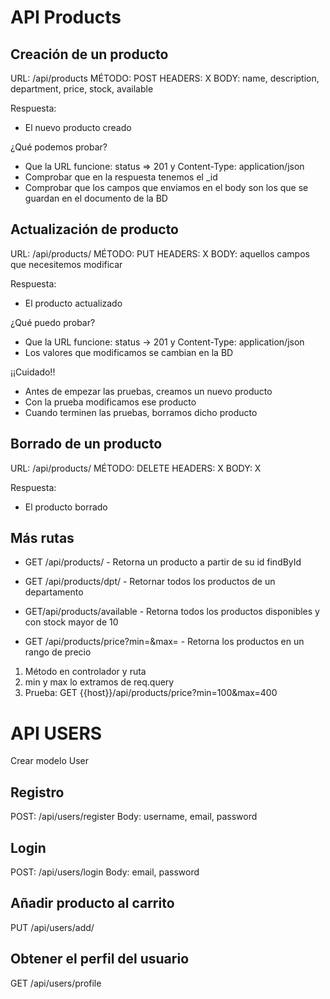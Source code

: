 # API Products

## Creación de un producto

URL: /api/products
MÉTODO: POST
HEADERS: X
BODY: name, description, department, price, stock, available

Respuesta:
- El nuevo producto creado

¿Qué podemos probar?
- Que la URL funcione: status => 201 y Content-Type: application/json
- Comprobar que en la respuesta tenemos el _id
- Comprobar que los campos que enviamos en el body son los que se guardan en el documento de la BD

## Actualización de producto

URL: /api/products/<PRODUCTID>
MÉTODO: PUT
HEADERS: X
BODY: aquellos campos que necesitemos modificar

Respuesta:
- El producto actualizado

¿Qué puedo probar?
- Que la URL funcione: status -> 201 y Content-Type: application/json
- Los valores que modificamos se cambian en la BD

¡¡Cuidado!!
- Antes de empezar las pruebas, creamos un nuevo producto
- Con la prueba modificamos ese producto
- Cuando terminen las pruebas, borramos dicho producto

## Borrado de un producto

URL: /api/products/<PRODUCTID>
MÉTODO: DELETE
HEADERS: X
BODY: X

Respuesta:
- El producto borrado

## Más rutas

- GET /api/products/<PRODUCTID> - Retorna un producto a partir de su id
findById


- GET /api/products/dpt/<Dpartment> - Retornar todos los productos de un departamento
- GET/api/products/available - Retorna todos los productos disponibles y con stock mayor de 10
- GET /api/products/price?min=<MINPRICE>&max=<MAXPRICE> - Retorna los productos en un rango de precio
1. Método en controlador y ruta
2. min y max lo extramos de req.query
3. Prueba:
        GET {{host}}/api/products/price?min=100&max=400


# API USERS

 Crear modelo User

## Registro
POST: /api/users/register
Body: username, email, password
## Login
POST: /api/users/login
Body: email, password

## Añadir producto al carrito
PUT /api/users/add/<PRODUCTID>

## Obtener el perfil del usuario
GET /api/users/profile